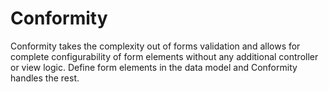 Conformity
==========

Conformity takes the complexity out of forms validation and allows for complete configurability of form elements without any additional controller or view logic.  Define form elements in the data model and Conformity handles the rest. 
